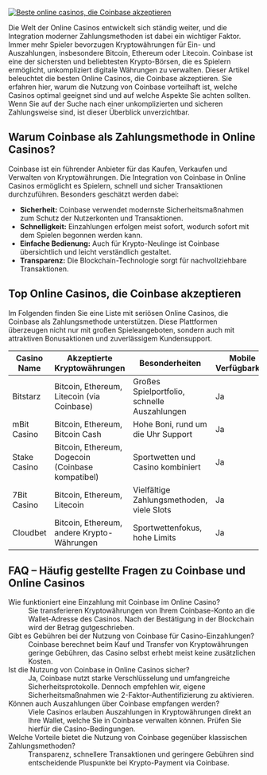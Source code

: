 [![Beste online casinos, die Coinbase akzeptieren](https://123-caf.pages.dev/gitsignup.png)](https://vrmoo.ru/Bt82HjjY)

<p>Die Welt der Online Casinos entwickelt sich ständig weiter, und die Integration moderner Zahlungsmethoden ist dabei ein wichtiger Faktor. Immer mehr Spieler bevorzugen Kryptowährungen für Ein- und Auszahlungen, insbesondere Bitcoin, Ethereum oder Litecoin. Coinbase ist eine der sichersten und beliebtesten Krypto-Börsen, die es Spielern ermöglicht, unkompliziert digitale Währungen zu verwalten. Dieser Artikel beleuchtet die besten Online Casinos, die Coinbase akzeptieren. Sie erfahren hier, warum die Nutzung von Coinbase vorteilhaft ist, welche Casinos optimal geeignet sind und auf welche Aspekte Sie achten sollten. Wenn Sie auf der Suche nach einer unkomplizierten und sicheren Zahlungsweise sind, ist dieser Überblick unverzichtbar.</p>  <h2>Warum Coinbase als Zahlungsmethode in Online Casinos?</h2> <p>Coinbase ist ein führender Anbieter für das Kaufen, Verkaufen und Verwalten von Kryptowährungen. Die Integration von Coinbase in Online Casinos ermöglicht es Spielern, schnell und sicher Transaktionen durchzuführen. Besonders geschätzt werden dabei:</p> <ul> <li><strong>Sicherheit:</strong> Coinbase verwendet modernste Sicherheitsmaßnahmen zum Schutz der Nutzerkonten und Transaktionen.</li> <li><strong>Schnelligkeit:</strong> Einzahlungen erfolgen meist sofort, wodurch sofort mit dem Spielen begonnen werden kann.</li> <li><strong>Einfache Bedienung:</strong> Auch für Krypto-Neulinge ist Coinbase übersichtlich und leicht verständlich gestaltet.</li> <li><strong>Transparenz:</strong> Die Blockchain-Technologie sorgt für nachvollziehbare Transaktionen.</li> </ul>  <h2>Top Online Casinos, die Coinbase akzeptieren</h2> <p>Im Folgenden finden Sie eine Liste mit seriösen Online Casinos, die Coinbase als Zahlungsmethode unterstützen. Diese Plattformen überzeugen nicht nur mit großen Spieleangeboten, sondern auch mit attraktiven Bonusaktionen und zuverlässigem Kundensupport.</p>  <table> <thead> <tr> <th>Casino Name</th> <th>Akzeptierte Kryptowährungen</th> <th>Besonderheiten</th> <th>Mobile Verfügbarkeit</th> </tr> </thead> <tbody> <tr> <td>Bitstarz</td> <td>Bitcoin, Ethereum, Litecoin (via Coinbase)</td> <td>Großes Spielportfolio, schnelle Auszahlungen</td> <td>Ja</td> </tr> <tr> <td>mBit Casino</td> <td>Bitcoin, Ethereum, Bitcoin Cash</td> <td>Hohe Boni, rund um die Uhr Support</td> <td>Ja</td> </tr> <tr> <td>Stake Casino</td> <td>Bitcoin, Ethereum, Dogecoin (Coinbase kompatibel)</td> <td>Sportwetten und Casino kombiniert</td> <td>Ja</td> </tr> <tr> <td>7Bit Casino</td> <td>Bitcoin, Ethereum, Litecoin</td> <td>Vielfältige Zahlungsmethoden, viele Slots</td> <td>Ja</td> </tr> <tr> <td>Cloudbet</td> <td>Bitcoin, Ethereum, andere Krypto-Währungen</td> <td>Sportwettenfokus, hohe Limits</td> <td>Ja</td> </tr> </tbody> </table>  <h2>FAQ – Häufig gestellte Fragen zu Coinbase und Online Casinos</h2> <dl> <dt>Wie funktioniert eine Einzahlung mit Coinbase im Online Casino?</dt> <dd>Sie transferieren Kryptowährungen von Ihrem Coinbase-Konto an die Wallet-Adresse des Casinos. Nach der Bestätigung in der Blockchain wird der Betrag gutgeschrieben.</dd>  <dt>Gibt es Gebühren bei der Nutzung von Coinbase für Casino-Einzahlungen?</dt> <dd>Coinbase berechnet beim Kauf und Transfer von Kryptowährungen geringe Gebühren, das Casino selbst erhebt meist keine zusätzlichen Kosten.</dd>  <dt>Ist die Nutzung von Coinbase in Online Casinos sicher?</dt> <dd>Ja, Coinbase nutzt starke Verschlüsselung und umfangreiche Sicherheitsprotokolle. Dennoch empfehlen wir, eigene Sicherheitsmaßnahmen wie 2-Faktor-Authentifizierung zu aktivieren.</dd>  <dt>Können auch Auszahlungen über Coinbase empfangen werden?</dt> <dd>Viele Casinos erlauben Auszahlungen in Kryptowährungen direkt an Ihre Wallet, welche Sie in Coinbase verwalten können. Prüfen Sie hierfür die Casino-Bedingungen.</dd>  <dt>Welche Vorteile bietet die Nutzung von Coinbase gegenüber klassischen Zahlungsmethoden?</dt> <dd>Transparenz, schnellere Transaktionen und geringere Gebühren sind entscheidende Pluspunkte bei Krypto-Payment via Coinbase.</dd> </dl>